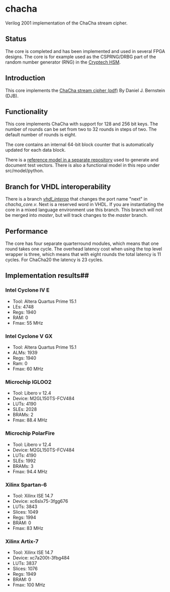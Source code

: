 chacha
========

Verilog 2001 implementation of the ChaCha stream cipher.

## Status ##
The core is completed and has been implemented and used in several FPGA
designs. The core is for example used as the CSPRNG/DRBG part of the
random number generator (RNG) in the [Cryptech
HSM](https://cryptech.is/).


## Introduction ##
This core implements the [ChaCha stream cipher
(pdf)](https://cr.yp.to/chacha/chacha-20080128.pdf) By Daniel
J. Bernstein (DJB).


## Functionality ##
This core implements ChaCha with support for 128 and 256 bit keys. The
number of rounds can be set from two to 32 rounds in steps of two. The
default number of rounds is eight.

The core contains an internal 64-bit block counter that is automatically
updated for each data block.

There is a [reference model in a separate
repository](https://github.com/secworks/chacha_testvectors) used to
generate and document test vectors. There is also a functional model in
this repo under src/model/python.


## Branch for VHDL interoperability ##
There is a branch
[*vhdl_interop*](https://github.com/secworks/chacha/tree/vhdl_interop)
that changes the port name "next" in *chacha_core.v*. Next is a reserved
word in VHDL. If you are instantiating the core in a mixed language
environment use this branch. This branch will not be merged into
*master*, but will track changes to the *master* branch.


## Performance ##
The core has four separate quarterround modules, which means that
one round takes one cycle. The overhead latency cost when using the top
level wrapper is three, which means that with eight rounds the total
latency is 11 cycles. For ChaCha20 the latency is 23 cycles.


## Implementation results##

### Intel Cyclone IV E ###
- Tool: Altera Quartus Prime 15.1
- LEs:  4748
- Regs: 1940
- RAM:     0
- Fmax: 55 MHz


### Intel Cyclone V GX ###
- Tool: Altera Quartus Prime 15.1
- ALMs: 1939
- Regs: 1940
- Ram:     0
- Fmax: 60 MHz


### Microchip IGLOO2 ###
- Tool:   Libero v 12.4
- Device: M2GL150TS-FCV484
- LUTs:   4190
- SLEs:   2028
- BRAMs:  2
- Fmax:   88.4 MHz


### Microchip PolarFire ###
- Tool:   Libero v 12.4
- Device: M2GL150TS-FCV484
- LUTs:   4190
- SLEs:   1992
- BRAMs:  3
- Fmax:   94.4 MHz


### Xilinx Spartan-6 ###
- Tool:   Xilinx ISE 14.7
- Device: xc6slx75-3fgg676
- LUTs:   3843
- Slices: 1049
- Regs:   1994
- BRAM:      0
- Fmax:   83 MHz


### Xilinx Artix-7 ###
- Tool:   Xilinx ISE 14.7
- Device: xc7a200t-3fbg484
- LUTs:   3837
- Slices: 1076
- Regs:   1949
- BRAM:      0
- Fmax:   100 MHz
